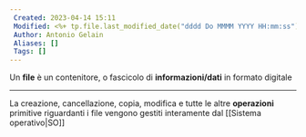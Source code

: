 ```yaml
---
 Created: 2023-04-14 15:11
 Modified: <%+ tp.file.last_modified_date("dddd Do MMMM YYYY HH:mm:ss") %>
 Author: Antonio Gelain
 Aliases: []
 Tags: []
---
```


Un **file** è un contenitore, o fascicolo di **informazioni/dati** in formato digitale

---

La creazione, cancellazione, copia, modifica e tutte le altre **operazioni** primitive riguardanti i file vengono gestiti interamente dal [[Sistema operativo|SO]]